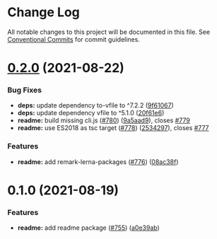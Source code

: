 # Change Log

All notable changes to this project will be documented in this file.
See [Conventional Commits](https://conventionalcommits.org) for commit guidelines.

# [0.2.0](https://github.com/donmahallem/js-libs/compare/@donmahallem/readme@0.1.0...@donmahallem/readme@0.2.0) (2021-08-22)


### Bug Fixes

* **deps:** update dependency to-vfile to ^7.2.2 ([9f61067](https://github.com/donmahallem/js-libs/commit/9f61067dce8318df5688e13c8221a0752e9f0716))
* **deps:** update dependency vfile to ^5.1.0 ([20f61e6](https://github.com/donmahallem/js-libs/commit/20f61e6522b4a5eed53cc42771955acfdc47fbda))
* **readme:** build missing cli.js ([#780](https://github.com/donmahallem/js-libs/issues/780)) ([9a5aad9](https://github.com/donmahallem/js-libs/commit/9a5aad9795e5602a3056ec6e3fa3b1167c5dbdf1)), closes [#779](https://github.com/donmahallem/js-libs/issues/779)
* **readme:** use ES2018 as tsc target ([#778](https://github.com/donmahallem/js-libs/issues/778)) ([2534297](https://github.com/donmahallem/js-libs/commit/253429731c3c1d4301c3e618d736d901e3fb51db)), closes [#777](https://github.com/donmahallem/js-libs/issues/777)


### Features

* **readme:** add remark-lerna-packages ([#776](https://github.com/donmahallem/js-libs/issues/776)) ([08ac38f](https://github.com/donmahallem/js-libs/commit/08ac38f00a3dce8d25071a21e5f4ab8b697f351b))





# 0.1.0 (2021-08-19)


### Features

* **readme:** add readme package ([#755](https://github.com/donmahallem/js-libs/issues/755)) ([a0e39ab](https://github.com/donmahallem/js-libs/commit/a0e39ab39e7c5f1225254f35494758be055e0754))
